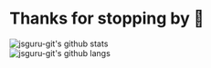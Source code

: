 # Thanks for stopping by 👋

<!--
**yuracoder-git/jsguru-git** is a ✨ _special_ ✨ repository because its `README.md` (this file) appears on your GitHub profile.

Here are some ideas to get you started:

- 🔭 I’m currently working on ...
- 🌱 I’m currently learning ...
- 👯 I’m looking to collaborate on ...
- 🤔 I’m looking for help with ...
- 💬 Ask me about ...
- 📫 How to reach me: ...
- 😄 Pronouns: ...
- ⚡ Fun fact: ...
-->

![jsguru-git's github stats](https://github-readme-stats.vercel.app/api/?username=jsguru-git&count_private=true&theme=tokyonight&show_icons=true&text_color=586069)  
![jsguru-git's github langs](https://github-readme-stats.vercel.app/api/top-langs/?username=jasongaylord&langs_count=8&layout=compact&theme=tokyonight&show_icons=true&text_color=586069)
